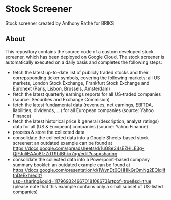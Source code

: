 # Stock Screener
Stock screener created by Anthony Rathé for BRIKS

## About
This repository contains the source code of a custom developed stock screener, which has been deployed on Google Cloud. The stock screener is automatically executed on a daily basis and completes the following steps:
- fetch the latest up-to-date list of publicly traded stocks and their correpsponding ticker symbols, covering the following markets: all US markets, London Stock Exchange, Frankfurt Stock Exchange and Euronext (Paris, Lisbon, Brussels, Amsterdam)
- fetch the latest quarterly earnings reports for all US-traded companies (source: Securities and Exchange Commision)
- fetch the latest fundamental data (revenues, net earnings, EBITDA, liabilities, dividends, ...) for all European companies (source: Yahoo Finance)
- fetch the latest historical price & general (description, analyst ratings) data for all (US & European) companies (source: Yahoo Finance) 
- process & store the collected data
- consolidate the collected data into a Google Sheets-based stock screener: an outdated example can be found at https://docs.google.com/spreadsheets/d/1uG8e34sEZHlLE3g-QjFJuIiEAAo8fzZdT9btBhkx7qg/edit?usp=sharing 
- consolidate the collected data into a Powerpoint-based company summary booklet: an outdated example can be found at https://docs.google.com/presentation/d/1WynDt0QHHlkGrOmNg2EQlqllftnDeExh/edit?usp=sharing&ouid=117969324967018108673&rtpof=true&sd=true (please note that this example contains only a small subset of US-listed companies)


